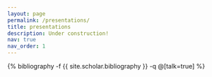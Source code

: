 ```yaml
---
layout: page
permalink: /presentations/
title: presentations
description: Under construction!
nav: true
nav_order: 1
---
```

<!-- _pages/presentations.md -->
<div class="presentations">

{% bibliography -f {{ site.scholar.bibliography }} -q @[talk=true] %}

</div>
